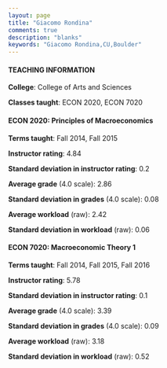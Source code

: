 ```yaml
---
layout: page
title: "Giacomo Rondina" 
comments: true
description: "blanks"
keywords: "Giacomo Rondina,CU,Boulder"
---
```

<head>
<script src="https://ajax.googleapis.com/ajax/libs/jquery/2.1.3/jquery.min.js"></script>
<script src="https://dl.dropboxusercontent.com/s/pc42nxpaw1ea4o9/highcharts.js?dl=0"></script>
<!-- <script src="../assets/js/highcharts.js"></script> -->
<style type="text/css">@font-face {
	font-family: "Bebas Neue";
	src: url(https://www.filehosting.org/file/details/544349/BebasNeue Regular.otf) format("opentype");
	}
	h1.Bebas { 
		font-family: "Bebas Neue", Verdana, Tahoma;
	}
</style>
</head>
	   
#### TEACHING INFORMATION

**College**: College of Arts and Sciences

**Classes taught**: ECON 2020, ECON 7020

#### ECON 2020: Principles of Macroeconomics

**Terms taught**: Fall 2014, Fall 2015

**Instructor rating**: 4.84

**Standard deviation in instructor rating**: 0.2

**Average grade** (4.0 scale): 2.86

**Standard deviation in grades** (4.0 scale): 0.08

**Average workload** (raw): 2.42

**Standard deviation in workload** (raw): 0.06

#### ECON 7020: Macroeconomic Theory 1

**Terms taught**: Fall 2014, Fall 2015, Fall 2016

**Instructor rating**: 5.78

**Standard deviation in instructor rating**: 0.1

**Average grade** (4.0 scale): 3.39

**Standard deviation in grades** (4.0 scale): 0.09

**Average workload** (raw): 3.18

**Standard deviation in workload** (raw): 0.52


